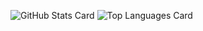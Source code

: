 ![GitHub Stats Card](https://github-readme-stats.vercel.app/api?username=crane-hiromu&show_icons=true&count_private=true&theme=vue)
![Top Languages Card](https://github-readme-stats.vercel.app/api/top-langs/?username=crane-hiromu&layout=compact&theme=vue)
